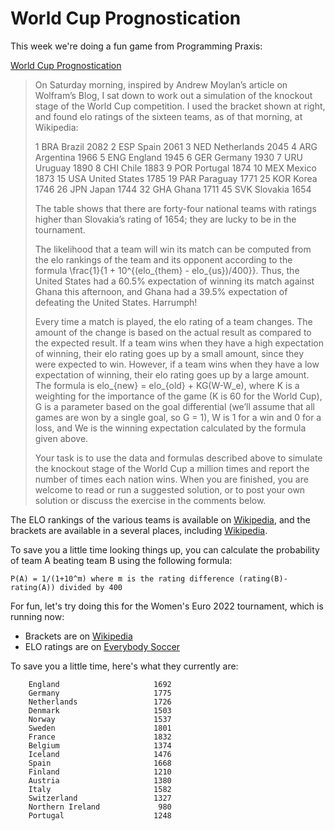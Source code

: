 # World Cup Prognostication #

This week we're doing a fun game from Programming Praxis:

[World Cup Prognostication](https://programmingpraxis.com/2010/06/29/world-cup-prognostication/)
> On Saturday morning, inspired by Andrew Moylan’s article on Wolfram’s Blog, I sat down to work out a simulation of the knockout stage of the World Cup competition. I used the bracket shown at right, and found elo ratings of the sixteen teams, as of that morning, at Wikipedia:
>
> 1 BRA Brazil        2082 
> 2 ESP Spain         2061
> 3 NED Netherlands   2045
> 4 ARG Argentina     1966
> 5 ENG England       1945
> 6 GER Germany       1930 
> 7 URU Uruguay       1890 
> 8 CHI Chile         1883 
> 9 POR Portugal      1874 
> 10 MEX Mexico        1873 
> 15 USA United States 1785 
> 19 PAR Paraguay      1771 
> 25 KOR Korea         1746 
> 26 JPN Japan         1744 
> 32 GHA Ghana         1711 
> 45 SVK Slovakia      1654 
>
> The table shows that there are forty-four national teams with ratings higher than Slovakia’s rating of 1654; they are lucky to be in the tournament. 
> 
> The likelihood that a team will win its match can be computed from the elo rankings of the team and its opponent according to the formula \frac{1}{1 + 10^{(elo_{them} - elo_{us})/400}}. Thus, the United States had a 60.5% expectation of winning its match against Ghana this afternoon, and Ghana had a 39.5% expectation of defeating the United States. Harrumph!
>
>Every time a match is played, the elo rating of a team changes. The amount of the change is based on the actual result as compared to the expected result. If a team wins when they have a high expectation of winning, their elo rating goes up by a small amount, since they were expected to win. However, if a team wins when they have a low expectation of winning, their elo rating goes up by a large amount. The formula is elo_{new} = elo_{old} + KG(W-W_e), where K is a weighting for the importance of the game (K is 60 for the World Cup), G is a parameter based on the goal differential (we’ll assume that all games are won by a single goal, so G = 1), W is 1 for a win and 0 for a loss, and We is the winning expectation calculated by the formula given above.
>
>Your task is to use the data and formulas described above to simulate the knockout stage of the World Cup a million times and report the number of times each nation wins. When you are finished, you are welcome to read or run a suggested solution, or to post your own solution or discuss the exercise in the comments below.

The ELO rankings of the various teams is available on [Wikipedia](https://en.wikipedia.org/wiki/World_Football_Elo_Ratings),
and the brackets are available in a several places, including [Wikipedia](https://en.wikipedia.org/wiki/2018_FIFA_World_Cup#Schedule).

To save you a little time looking things up, you can calculate the probability of team A beating team B using the
following formula:

    P(A) = 1/(1+10^m) where m is the rating difference (rating(B)-rating(A)) divided by 400

For fun, let's try doing this for the Women's Euro 2022 tournament, which is running now:

- Brackets are on [Wikipedia](https://en.wikipedia.org/wiki/UEFA_Women%27s_Euro_2022)
- ELO ratings are on [Everybody Soccer](https://everybodysoccer.com/even-the-goalkeepers-like-to/2016/8/20/womens-international-football-elo-ratings)

To save you a little time, here's what they currently are:

```
    England                     1692
    Germany                     1775
    Netherlands                 1726
    Denmark                     1503
    Norway                      1537
    Sweden                      1801
    France                      1832
    Belgium                     1374
    Iceland                     1476
    Spain                       1668
    Finland                     1210
    Austria                     1380
    Italy                       1582
    Switzerland                 1327
    Northern Ireland             980
    Portugal                    1248
```
